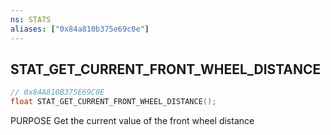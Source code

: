 ```yaml
---
ns: STATS
aliases: ["0x84a810b375e69c0e"]
---
```

## STAT_GET_CURRENT_FRONT_WHEEL_DISTANCE

```c
// 0x84A810B375E69C0E
float STAT_GET_CURRENT_FRONT_WHEEL_DISTANCE();
```

PURPOSE Get the current value of the front wheel distance

